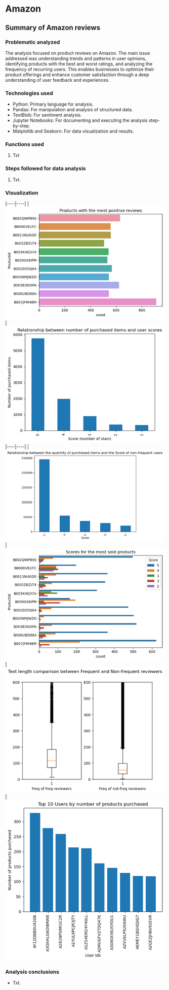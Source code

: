 # Amazon
## Summary of Amazon reviews
### Problematic analyzed
The analysis focused on product reviews on Amazon. The main issue addressed was understanding trends and patterns in user opinions, identifying products with the best and worst ratings, and analyzing the frequency of recurring users. This enables businesses to optimize their product offerings and enhance customer satisfaction through a deep understanding of user feedback and experiences.

### Technologies used
- Python: Primary language for analysis.
- Pandas: For manipulation and analysis of structured data.
- TextBlob: For sentiment analysis.
- Jupyter Notebooks: For documenting and executing the analysis step-by-step.
- Matplotlib and Seaborn: For data visualization and results.

### Functions used
1. Txt

### Steps followed for data analysis
1. Txt.

### Visualization 
|----|----|
|![Imagen1](https://github.com/sdforero/Amazon/blob/main/1.%20Products%20positives%20reviews.png)|![Imagen2](https://github.com/sdforero/Amazon/blob/main/2.%20Relation%20between%20quantity%20and%20score%20freq.png)
|----|----|
|![Imagen3](https://github.com/sdforero/Amazon/blob/main/3.%20Relation%20between%20quantity%20and%20score%20non%20freq.png)|![Imagen4](https://github.com/sdforero/Amazon/blob/main/4.%20Score%20most%20sold%20products.png)
|![Imagen5](https://github.com/sdforero/Amazon/blob/main/5.%20Text%20lenght%20comparison.png)|![Imagen6](https://github.com/sdforero/Amazon/blob/main/6.%20Top%2010%20users.png)

### Analysis conclusions
- Txt.
